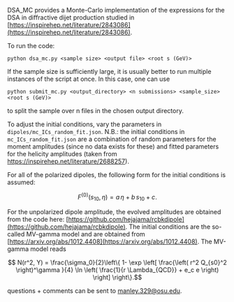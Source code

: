 DSA_MC provides a Monte-Carlo implementation of the expressions for the DSA in diffractive dijet production studied in [https://inspirehep.net/literature/2843086](https://inspirehep.net/literature/2843086). 

To run the code: 
```
python dsa_mc.py <sample size> <output file> <root s (GeV)> 
```

If the sample size is sufficiently large, it is usually better to run multiple instances of the script at once. In this case, one can use 
```
python submit_mc.py <output_directory> <n submissions> <sample_size> <root s (GeV)>
```
to split the sample over n files in the chosen output directory. 

To adjust the initial conditions, vary the parameters in `dipoles/mc_ICs_random_fit.json`. N.B.: the initial conditions in `mc_ICs_random_fit.json` are a combination of random parameters for the moment amplitudes (since no data exists for these) and fitted parameters for the helicity amplitudes (taken from https://inspirehep.net/literature/2688257). 

For all of the polarized dipoles, the following form for the initial conditions is assumed:
```math
F^{(0)}(s_{10}, \eta) = a \, \eta + b \, s_{10} + c.
```
For the unpolarized dipole amplitude, the evolved amplitudes are obtained from the code here: [https://github.com/hejajama/rcbkdipole](https://github.com/hejajama/rcbkdipole). The initial conditions are the so-called MV-gamma model and are obtained from [https://arxiv.org/abs/1012.4408](https://arxiv.org/abs/1012.4408). The MV-gamma model reads
```math
  N(r^2, Y) = \frac{\sigma_0}{2}\left\{ 1- \exp \left[ \frac{\left( r^2 Q_{s0}^2 \right)^\gamma }{4} \ln \left( \frac{1}{r \Lambda_{QCD}}  + e_c e \right) \right] \right\}.
```

questions + comments can be sent to manley.329@osu.edu. 
